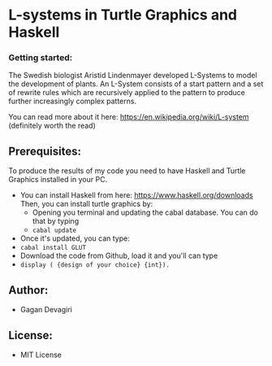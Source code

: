 ﻿

# L-systems in Turtle Graphics and Haskell

### Getting started:

The Swedish biologist Aristid Lindenmayer developed L-Systems to model the development of plants. An L-System consists of a start pattern and a set of rewrite rules which are recursively applied to the pattern to produce further increasingly complex patterns.

You can read more about it here: https://en.wikipedia.org/wiki/L-system (definitely worth the read)


## Prerequisites:

To produce the results of my code you need to have Haskell and Turtle Graphics installed in your PC.
- You can install Haskell from here: https://www.haskell.org/downloads
Then, you can install turtle graphics by:
	- Opening you terminal and updating the cabal database. You can do that by typing 
	- ``cabal update``
- Once it's updated, you can type:
-  	``cabal install GLUT``
- Download the code from Github, load it and you'll can type 
- ``display ( {design of your choice} {int}).``

## Author:
 - Gagan Devagiri

## License:
- MIT License



